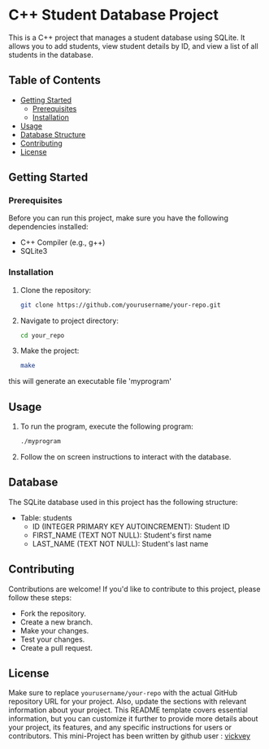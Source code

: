 # C++ Student Database Project

This is a C++ project that manages a student database using SQLite. It allows you to add students, view student details by ID, and view a list of all students in the database.

## Table of Contents

- [Getting Started](#getting-started)
  - [Prerequisites](#prerequisites)
  - [Installation](#installation)
- [Usage](#usage)
- [Database Structure](#database-structure)
- [Contributing](#contributing)
- [License](#license)

## Getting Started

### Prerequisites

Before you can run this project, make sure you have the following dependencies installed:

- C++ Compiler (e.g., g++)
- SQLite3

### Installation

1. Clone the repository:

   ```sh
   git clone https://github.com/yourusername/your-repo.git
2. Navigate to project directory:

   ```sh
   cd your_repo
3. Make the project:
   ```sh
   make
this will generate an executable file 'myprogram'

## Usage
1. To run the program, execute the following program:
    ```sh
    ./myprogram
2. Follow the on screen instructions to interact with the database.

## Database 
The SQLite database used in this project has the following structure:

- Table: students
  - ID (INTEGER PRIMARY KEY AUTOINCREMENT): Student ID
  - FIRST_NAME (TEXT NOT NULL): Student's first name
  - LAST_NAME (TEXT NOT NULL): Student's last name

## Contributing
Contributions are welcome! If you'd like to contribute to this project, please follow these steps:
- Fork the repository.
- Create a new branch.
- Make your changes.
- Test your changes.
- Create a pull request.

## License
Make sure to replace `yourusername/your-repo` with the actual GitHub repository URL for your project. Also, update the sections with relevant information about your project.
This README template covers essential information, but you can customize it further to provide more details about your project, its features, and any specific instructions for users or contributors.
This mini-Project has been written by github user : [vickvey](https://github.com/vickvey)

    
   
